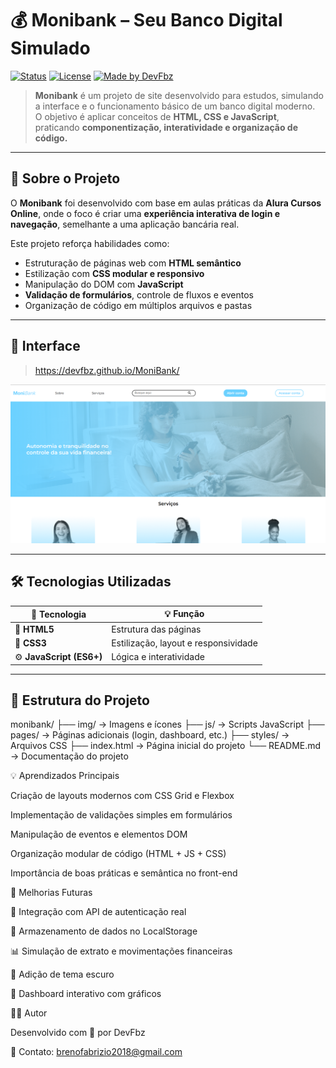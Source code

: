 # 💰 Monibank – Seu Banco Digital Simulado

[![Status](https://img.shields.io/badge/status-concluído-brightgreen)]()
[![License](https://img.shields.io/badge/license-MIT-blue)](./LICENSE)
[![Made by DevFbz](https://img.shields.io/badge/made%20by-DevFbz-8A2BE2)](https://github.com/DevFbz)

> **Monibank** é um projeto de site desenvolvido para estudos, simulando a interface e o funcionamento básico de um banco digital moderno.  
> O objetivo é aplicar conceitos de **HTML, CSS e JavaScript**, praticando **componentização, interatividade e organização de código.**

---

## 🧠 Sobre o Projeto

O **Monibank** foi desenvolvido com base em aulas práticas da **Alura Cursos Online**, onde o foco é criar uma **experiência interativa de login e navegação**, semelhante a uma aplicação bancária real.

Este projeto reforça habilidades como:
- Estruturação de páginas web com **HTML semântico**  
- Estilização com **CSS modular e responsivo**  
- Manipulação do DOM com **JavaScript**  
- **Validação de formulários**, controle de fluxos e eventos  
- Organização de código em múltiplos arquivos e pastas

---

## 🎨 Interface

>  https://devfbz.github.io/MoniBank/
<img src="./img/preview-monibank.png" width="600" alt="Interface do projeto Monibank"/>

---

## 🛠️ Tecnologias Utilizadas

| 🚀 Tecnologia | 💡 Função |
|----------------|-----------|
| 🧩 **HTML5** | Estrutura das páginas |
| 🎨 **CSS3** | Estilização, layout e responsividade |
| ⚙️ **JavaScript (ES6+)** | Lógica e interatividade |

---

## 📂 Estrutura do Projeto

monibank/
├── img/ → Imagens e ícones
├── js/ → Scripts JavaScript
├── pages/ → Páginas adicionais (login, dashboard, etc.)
├── styles/ → Arquivos CSS
├── index.html → Página inicial do projeto
└── README.md → Documentação do projeto



💡 Aprendizados Principais

Criação de layouts modernos com CSS Grid e Flexbox

Implementação de validações simples em formulários

Manipulação de eventos e elementos DOM

Organização modular de código (HTML + JS + CSS)

Importância de boas práticas e semântica no front-end

🔮 Melhorias Futuras

🔐 Integração com API de autenticação real

💾 Armazenamento de dados no LocalStorage

📊 Simulação de extrato e movimentações financeiras

🌙 Adição de tema escuro

🧭 Dashboard interativo com gráficos

👨‍💻 Autor

Desenvolvido com 💜 por DevFbz

📧 Contato: brenofabrizio2018@gmail.com
